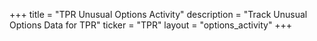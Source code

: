 +++
title = "TPR Unusual Options Activity"
description = "Track Unusual Options Data for TPR"
ticker = "TPR"
layout = "options_activity"
+++

